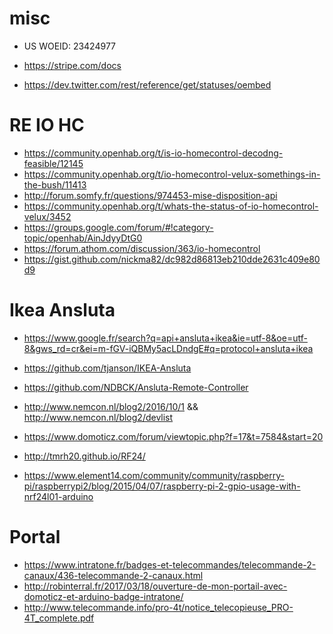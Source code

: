 # misc

  * US WOEID: 23424977
  * https://stripe.com/docs
  
  * https://dev.twitter.com/rest/reference/get/statuses/oembed

# RE IO HC

  * https://community.openhab.org/t/is-io-homecontrol-decodng-feasible/12145
  * https://community.openhab.org/t/io-homecontrol-velux-somethings-in-the-bush/11413
  * http://forum.somfy.fr/questions/974453-mise-disposition-api
  * https://community.openhab.org/t/whats-the-status-of-io-homecontrol-velux/3452
  * https://groups.google.com/forum/#!category-topic/openhab/AinJdyyDtG0
  * https://forum.athom.com/discussion/363/io-homecontrol
  * https://gist.github.com/nickma82/dc982d86813eb210dde2631c409e80d9

# Ikea Ansluta

  * https://www.google.fr/search?q=api+ansluta+ikea&ie=utf-8&oe=utf-8&gws_rd=cr&ei=m-fGV-iQBMy5acLDndgE#q=protocol+ansluta+ikea
  * https://github.com/tjanson/IKEA-Ansluta
  * https://github.com/NDBCK/Ansluta-Remote-Controller
  * http://www.nemcon.nl/blog2/2016/10/1 && http://www.nemcon.nl/blog2/devlist
  * https://www.domoticz.com/forum/viewtopic.php?f=17&t=7584&start=20

  * http://tmrh20.github.io/RF24/
  * https://www.element14.com/community/community/raspberry-pi/raspberrypi2/blog/2015/04/07/raspberry-pi-2-gpio-usage-with-nrf24l01-arduino
  
# Portal

  * https://www.intratone.fr/badges-et-telecommandes/telecommande-2-canaux/436-telecommande-2-canaux.html
  * http://robinterral.fr/2017/03/18/ouverture-de-mon-portail-avec-domoticz-et-arduino-badge-intratone/
  * http://www.telecommande.info/pro-4t/notice_telecopieuse_PRO-4T_complete.pdf
